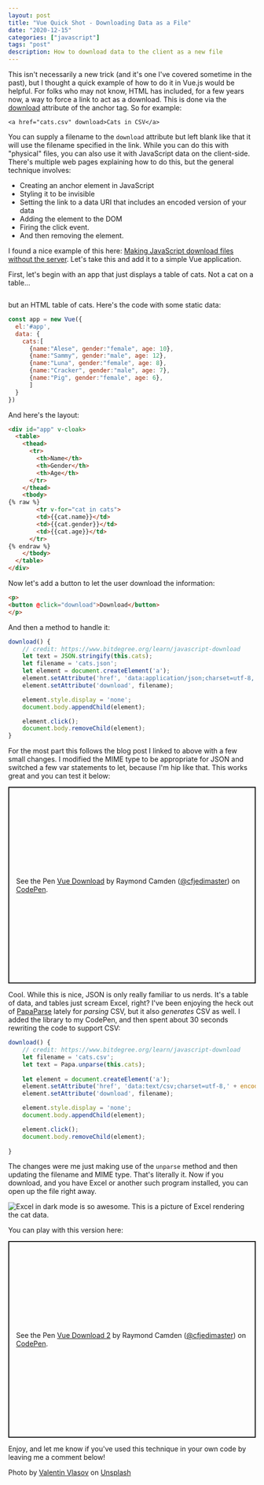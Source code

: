 ```yaml
---
layout: post
title: "Vue Quick Shot - Downloading Data as a File"
date: "2020-12-15"
categories: ["javascript"]
tags: "post"
description: How to download data to the client as a new file
---
```


This isn't necessarily a new trick (and it's one I've covered sometime in the past), but I thought a quick example of how to do it in Vue.js would be helpful. For folks who may not know, HTML has included, for a few years now, a way to force a link to act as a download. This is done via the [download](https://developer.mozilla.org/en-US/docs/Web/HTML/Element/a) attribute of the anchor tag. So for example:

```
<a href="cats.csv" download>Cats in CSV</a>
```

You can supply a filename to the `download` attribute but left blank like that it will use the filename specified in the link. While you can do this with "physical" files, you can also use it with JavaScript data on the client-side. There's multiple web pages explaining how to do this, but the general technique involves:

* Creating an anchor element in JavaScript
* Styling it to be invisible
* Setting the link to a data URI that includes an encoded version of your data
* Adding the element to the DOM
* Firing the click event.
* And then removing the element.

I found a nice example of this here: [Making JavaScript download files without the server](https://www.bitdegree.org/learn/javascript-download). Let's take this and add it to a simple Vue application. 

First, let's begin with an app that just displays a table of cats. Not a cat on a table...

<p>
<img src="https://static.raymondcamden.com/images/2020/12/black-cat-yawn.jpg" alt="" class="lazyload imgborder imgcenter">
</p>

but an HTML table of cats. Here's the code with some static data:

```js
const app = new Vue({
  el:'#app', 
  data: {
    cats:[
      {name:"Alese", gender:"female", age: 10},
      {name:"Sammy", gender:"male", age: 12},
      {name:"Luna", gender:"female", age: 8},
      {name:"Cracker", gender:"male", age: 7},
      {name:"Pig", gender:"female", age: 6},
      ]
  }
})
```

And here's the layout:

```html
<div id="app" v-cloak>
  <table>
    <thead>
      <tr>
        <th>Name</th>
        <th>Gender</th>
        <th>Age</th>
      </tr>
    </thead>
    <tbody>
{% raw %}      
		<tr v-for="cat in cats">
        <td>{{cat.name}}</td>
        <td>{{cat.gender}}</td>
        <td>{{cat.age}}</td>
      </tr>
{% endraw %}    
	</tbody>
  </table>
</div>
```

Now let's add a button to let the user download the information:

```html
<p>
<button @click="download">Download</button>
</p>
```

And then a method to handle it:

```js
download() {
	// credit: https://www.bitdegree.org/learn/javascript-download
	let text = JSON.stringify(this.cats);
	let filename = 'cats.json';
	let element = document.createElement('a');
	element.setAttribute('href', 'data:application/json;charset=utf-8,' + encodeURIComponent(text));
	element.setAttribute('download', filename);

	element.style.display = 'none';
	document.body.appendChild(element);

	element.click();
	document.body.removeChild(element);     
}
```

For the most part this follows the blog post I linked to above with a few small changes. I modified the MIME type to be appropriate for JSON and switched a few var statements to let, because I'm hip like that. This works great and you can test it below:

<p class="codepen" data-height="400" data-theme-id="dark" data-default-tab="js,result" data-user="cfjedimaster" data-slug-hash="bGwqzLO" style="height: 400px; box-sizing: border-box; display: flex; align-items: center; justify-content: center; border: 2px solid; margin: 1em 0; padding: 1em;" data-pen-title="Vue Download">
  <span>See the Pen <a href="https://codepen.io/cfjedimaster/pen/bGwqzLO">
  Vue Download</a> by Raymond Camden (<a href="https://codepen.io/cfjedimaster">@cfjedimaster</a>)
  on <a href="https://codepen.io">CodePen</a>.</span>
</p>
<script async src="https://cpwebassets.codepen.io/assets/embed/ei.js"></script>

Cool. While this is nice, JSON is only really familiar to us nerds. It's a table of data, and tables just scream Excel, right? I've been enjoying the heck out of [PapaParse](https://www.papaparse.com/) lately for *parsing* CSV, but it also *generates* CSV as well. I added the library to my CodePen, and then spent about 30 seconds rewriting the code to support CSV:

```js
download() {
	// credit: https://www.bitdegree.org/learn/javascript-download
	let filename = 'cats.csv';
	let text = Papa.unparse(this.cats);
	
	let element = document.createElement('a');
	element.setAttribute('href', 'data:text/csv;charset=utf-8,' + encodeURIComponent(text));
	element.setAttribute('download', filename);

	element.style.display = 'none';
	document.body.appendChild(element);

	element.click();
	document.body.removeChild(element); 
	
}
```

The changes were me just making use of the `unparse` method and then updating the filename and MIME type. That's literally it. Now if you download, and you have Excel or another such program installed, you can open up the file right away.

<p>
<img src="https://static.raymondcamden.com/images/2020/12/excel1.jpg" alt="Excel in dark mode is so awesome. This is a picture of Excel rendering the cat data." class="lazyload imgborder imgcenter">
</p>

You can play with this version here:

<p class="codepen" data-height="400" data-theme-id="dark" data-default-tab="js,result" data-user="cfjedimaster" data-slug-hash="oNzZmde" style="height: 400px; box-sizing: border-box; display: flex; align-items: center; justify-content: center; border: 2px solid; margin: 1em 0; padding: 1em;" data-pen-title="Vue Download 2">
  <span>See the Pen <a href="https://codepen.io/cfjedimaster/pen/oNzZmde">
  Vue Download 2</a> by Raymond Camden (<a href="https://codepen.io/cfjedimaster">@cfjedimaster</a>)
  on <a href="https://codepen.io">CodePen</a>.</span>
</p>
<script async src="https://cpwebassets.codepen.io/assets/embed/ei.js"></script>

Enjoy, and let me know if you've used this technique in your own code by leaving me a comment below!

<span>Photo by <a href="https://unsplash.com/@aga4ar?utm_source=unsplash&amp;utm_medium=referral&amp;utm_content=creditCopyText">Valentin Vlasov</a> on <a href="https://unsplash.com/s/photos/table-cats?utm_source=unsplash&amp;utm_medium=referral&amp;utm_content=creditCopyText">Unsplash</a></span>

